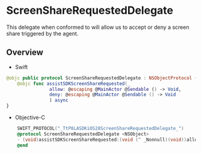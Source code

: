 # ScreenShareRequestedDelegate

This delegate when conformed to will allow us to accept or deny a screen share triggered by the agent.

## Overview

* Swift
```swift
@objc public protocol ScreenShareRequestedDelegate : NSObjectProtocol {
    @objc func assistSDKScreenShareRequested(_ 
                allow: @escaping @MainActor @Sendable () -> Void, 
                deny: @escaping @MainActor @Sendable () -> Void
                ) async 
}
```

* Objective-C
```objective-c
    SWIFT_PROTOCOL("_TtP8LASDKiOS28ScreenShareRequestedDelegate_")
    @protocol ScreenShareRequestedDelegate <NSObject>
    - (void)assistSDKScreenShareRequested:(void (^ _Nonnull)(void))allow deny:(void (^ _Nonnull)(void))deny completionHandler:(void (^ _Nonnull)(void))completionHandler;
    @end
```

